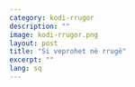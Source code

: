```yaml
---
category: kodi-rrugor
description: ""
image: kodi-rrugor.png
layout: post
title: "Si veprohet në rrugë"
excerpt: ""
lang: sq
---
```

